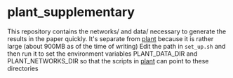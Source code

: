 # plant_supplementary
This repository contains the networks/ and data/ necessary to generate the results in the paper quickly. It's separate from [plant](https://github.com/wangpatrick57/plant) because it is rather large (about 900MB as of the time of writing)
Edit the path in ```set_up.sh``` and then run it to set the environment variables PLANT_DATA_DIR and PLANT_NETWORKS_DIR so that the scripts in [plant](https://github.com/wangpatrick57/plant) can point to these directories

